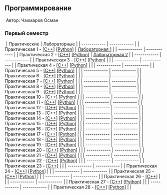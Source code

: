 ## Программирование
​
Автор: Чахмаров Осман
​
### Первый семестр
​
| Практические | Лабораторные |
| ------------ | ------------ |
| Практическая 1 - [[C++]](./Practice/01/C++/) [[Python]](./Practice/01/Python/) | [Лабораторная 1](./Lab/01/ReadMe.md) |
| ------------ | ------------ |
| Практическая 2 - [[C++]](./Practice/02/C++/) [[Python]](./Practice/02/Python/) | [Лабораторная 2](./Lab/02/ReadMe.md) |
| ------------ | ------------ |
| Практическая 3 - [[C++]](./Practice/03/C++/) [[Python]](./Practice/03/Python/) |  |
| ------------ | ------------ |
| Практическая 4 - [[C++]](./Practice/04/C++/) [[Python]](./Practice/04/Python/) |  |
| ------------ | ------------ |
| Практическая 5 - [[C++]](./Practice/05/C++/) [[Python]](./Practice/05/Python/) |  |
| ------------ | ------------ |
| Практическая 6 - [[C++]](./Practice/06/C++/) [[Python]](./Practice/06/Python/) |  |
| ------------ | ------------ |
| Практическая 7 - [[C++]](./Practice/07/C++/) [[Python]](./Practice/07/Python/) |  |
| ------------ | ------------ |
| Практическая 8 - [[C++]](./Practice/08/C++/) [[Python]](./Practice/08/Python/) |  |
| ------------ | ------------ |
| Практическая 9 - [[C++]](./Practice/09/C++/) [[Python]](./Practice/09/Python/) |  |
| ------------ | ------------ |
| Практическая 10 - [[C++]](./Practice/10/C++/) [[Python]](./Practice/10/Python/) |  |
| ------------ | ------------ |
| Практическая 11 - [[C++]](./Practice/11/C++/) [[Python]](./Practice/11/Python/) |  |
| ------------ | ------------ |
| Практическая 12 - [[C++]](./Practice/12/C++/) [[Python]](./Practice/12/Python/) |  |
| ------------ | ------------ |
| Практическая 13 - [[C++]](./Practice/13/C++/) [[Python]](./Practice/13/Python/) |  |
| ------------ | ------------ |
| Практическая 14 - [[C++]](./Practice/14/C++/) [[Python]](./Practice/14/Python/) |  |
| ------------ | ------------ |
| Практическая 15 - [[C++]](./Practice/15/C++/) [[Python]](./Practice/15/Python/) |  |
| ------------ | ------------ |
| Практическая 16 - [[C++]](./Practice/16/C++/) [[Python]](./Practice/16/Python/) |  |
| ------------ | ------------ |
| Практическая 17 - [[C++]](./Practice/17/C++/) [[Python]](./Practice/17/Python/) |  |
| ------------ | ------------ |
| Практическая 18 - [[C++]](./Practice/18/C++/) [[Python]](./Practice/18/Python/) |  |
| ------------ | ------------ |
| Практическая 19 - [[C++]](./Practice/19/C++/) [[Python]](./Practice/19/Python/) |  |
| ------------ | ------------ |
| Практическая 20 - [[C++]](./Practice/20/C++/) [[Python]](./Practice/20/Python/) |  |
| ------------ | ------------ |
| Практическая 21 - [[C++]](./Practice/21/C++/) [[Python]](./Practice/21/Python/) |  |
| ------------ | ------------ |
| Практическая 22 - [[C++]](./Practice/22/C++/) [[Python]](./Practice/22/Python/) |  |
| ------------ | ------------ |
| Практическая 23 - [[C++]](./Practice/23/C++/) |  |
| ------------ | ------------ |
| Практическая 24 - [[C++]](./Practice/24/C++/) [[Python]](./Practice/24/Python/) |  |
| ------------ | ------------ |
| Практическая 25 - [[C++]](./Practice/25/C++/) [[Python]](./Practice/25/Python/) |  |
| ------------ | ------------ |
| Практическая 26 - [[C++]](./Practice/26/C++/) |  |
| ------------ | ------------ |
| Практическая 27 - [[C++]](./Practice/27/C++/) [[Python]](./Practice/27/Python/) |  |
| ------------ | ------------ |
| Практическая 28 - [[C++]](./Practice/28/C++/) [[Python]](./Practice/28/Python/) |  |